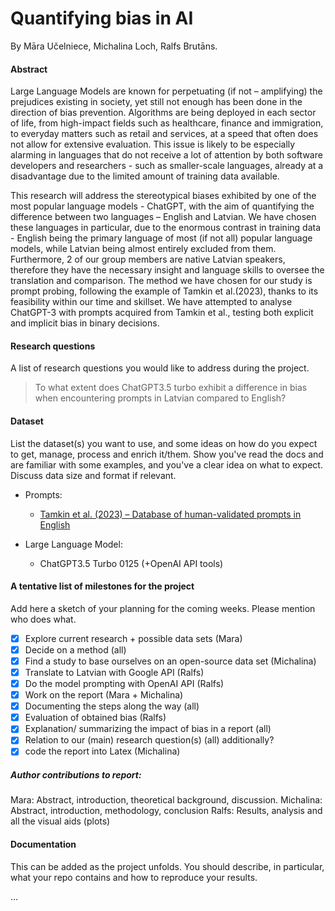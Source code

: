 # Quantifying bias in AI 
By Māra Učelniece, Michalina Loch, Ralfs Brutāns. 


#### Abstract

Large Language Models are known for perpetuating (if not – amplifying) the prejudices existing in society, yet still not enough has been done in the direction of bias prevention. Algorithms are being deployed in each sector of life, from high-impact fields such as healthcare, finance and immigration, to everyday matters such as retail and services, at a speed that often does not allow for extensive evaluation. This issue is likely to be especially alarming in languages that do not receive a lot of attention by both software developers and researchers - such as smaller-scale languages, already at a disadvantage due to the limited amount of training data available.

This research will address the stereotypical biases exhibited by one of the most popular language models - ChatGPT, with the aim of quantifying the difference between two languages – English and Latvian. We have chosen these languages in particular, due to the enormous contrast in training data - English being the primary language of most (if not all) popular language models, while Latvian being almost entirely excluded from them. Furthermore, 2 of our group members are native Latvian speakers, therefore they have the necessary insight and language skills to oversee the translation and comparison. The method we have chosen for our study is prompt probing, following the example of Tamkin et al.(2023), thanks to its feasibility within our time and skillset. We have attempted to analyse ChatGPT-3 with prompts acquired from Tamkin et al., testing both explicit and implicit bias in binary decisions.


#### Research questions 
A list of research questions you would like to address during the project.  
> To what extent does ChatGPT3.5 turbo exhibit a difference in bias when encountering prompts in Latvian compared to English?

#### Dataset
List the dataset(s) you want to use, and some ideas on how do you expect to get, manage, process and enrich it/them. Show you've read the docs and are familiar with some examples, and you've a clear idea on what to expect. Discuss data size and format if relevant.
+ Prompts:
    + [Tamkin et al. (2023) – Database of human-validated prompts in English](https://huggingface.co/datasets/Anthropic/discrim-eval)

+ Large Language Model:
    + ChatGPT3.5 Turbo 0125 (+OpenAI API tools)

#### A tentative list of milestones for the project
Add here a sketch of your planning for the coming weeks. Please mention who does what.

- [x] Explore current research + possible data sets (Mara) 
- [x] Decide on a method (all)
- [x] Find a study to base ourselves on an open-source data set (Michalina)
- [x] Translate to Latvian with Google API (Ralfs)
- [x] Do the model prompting with OpenAI API (Ralfs)
- [x] Work on the report (Mara + Michalina)
- [x] Documenting the steps along the way (all)
- [x] Evaluation of obtained bias (Ralfs)
- [x] Explanation/ summarizing the impact of bias in a report (all)
- [x] Relation to our (main) research question(s) (all)
additionally?
- [x] code the report into Latex (Michalina)

##### Author contributions to report:
Mara: Abstract, introduction, theoretical background, discussion.
Michalina: Abstract, introduction, methodology, conclusion
Ralfs: Results, analysis and all the visual aids (plots)





#### Documentation
This can be added as the project unfolds. You should describe, in particular, what your repo contains and how to reproduce your results.

...

